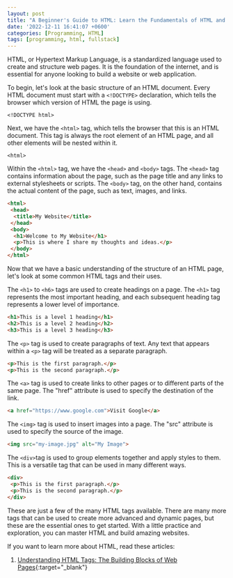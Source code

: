 ```yaml
---
layout: post
title: "A Beginner's Guide to HTML: Learn the Fundamentals of HTML and Start Building Your Own Web Pages"
date: '2022-12-11 16:41:07 +0600'
categories: [Programming, HTML]
tags: [programming, html, fullstack]
---
```


HTML, or Hypertext Markup Language, is a standardized language used to create and structure web pages. It is the foundation of the internet, and is essential for anyone looking to build a website or web application.

To begin, let's look at the basic structure of an HTML document. Every HTML document must start with a `<!DOCTYPE>` declaration, which tells the browser which version of HTML the page is using.

`<!DOCTYPE html>`

Next, we have the `<html>` tag, which tells the browser that this is an HTML document. This tag is always the root element of an HTML page, and all other elements will be nested within it.

`<html>`

Within the `<html>` tag, we have the `<head>` and `<body>` tags. The `<head>` tag contains information about the page, such as the page title and any links to external stylesheets or scripts. The `<body>` tag, on the other hand, contains the actual content of the page, such as text, images, and links.

```html
<html> 
 <head> 
  <title>My Website</title> 
 </head> 
 <body> 
  <h1>Welcome to My Website</h1> 
  <p>This is where I share my thoughts and ideas.</p> 
 </body> 
</html>
```

Now that we have a basic understanding of the structure of an HTML page, let's look at some common HTML tags and their uses.

The `<h1>` to `<h6>` tags are used to create headings on a page. The `<h1>` tag represents the most important heading, and each subsequent heading tag represents a lower level of importance.

```html
<h1>This is a level 1 heading</h1> 
<h2>This is a level 2 heading</h2> 
<h3>This is a level 3 heading</h3>
```

The `<p>` tag is used to create paragraphs of text. Any text that appears within a `<p>` tag will be treated as a separate paragraph.

```html
<p>This is the first paragraph.</p> 
<p>This is the second paragraph.</p>
```

The `<a>` tag is used to create links to other pages or to different parts of the same page. The "href" attribute is used to specify the destination of the link.

```html
<a href="https://www.google.com">Visit Google</a>
```

The `<img>` tag is used to insert images into a page. The "src" attribute is used to specify the source of the image.

```html
<img src="my-image.jpg" alt="My Image">
```

The `<div>`tag is used to group elements together and apply styles to them. This is a versatile tag that can be used in many different ways.

```html
<div>
 <p>This is the first paragraph.</p> 
 <p>This is the second paragraph.</p> 
</div>
```

These are just a few of the many HTML tags available. There are many more tags that can be used to create more advanced and dynamic pages, but these are the essential ones to get started. With a little practice and exploration, you can master HTML and build amazing websites.

If you want to learn more about HTML, read these articles:

1. [Understanding HTML Tags: The Building Blocks of Web Pages](/posts/understanding-html-tags/){:target="_blank"}

